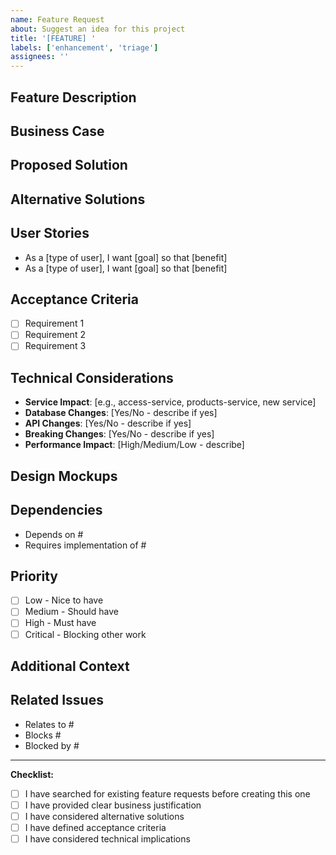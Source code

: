 ```yaml
---
name: Feature Request
about: Suggest an idea for this project
title: '[FEATURE] '
labels: ['enhancement', 'triage']
assignees: ''
---
```


## Feature Description
<!-- Clear and concise description of the feature you'd like to see -->

## Business Case
<!-- Explain why this feature is needed and what problem it solves -->

## Proposed Solution
<!-- Describe the solution you'd like to see implemented -->

## Alternative Solutions
<!-- Describe any alternative solutions or features you've considered -->

## User Stories
<!-- Describe how this feature would be used -->
- As a [type of user], I want [goal] so that [benefit]
- As a [type of user], I want [goal] so that [benefit]

## Acceptance Criteria
<!-- Define the specific requirements that must be met -->
- [ ] Requirement 1
- [ ] Requirement 2
- [ ] Requirement 3

## Technical Considerations
<!-- Any technical aspects to consider -->
- **Service Impact**: [e.g., access-service, products-service, new service]
- **Database Changes**: [Yes/No - describe if yes]
- **API Changes**: [Yes/No - describe if yes]
- **Breaking Changes**: [Yes/No - describe if yes]
- **Performance Impact**: [High/Medium/Low - describe]

## Design Mockups
<!-- If applicable, add mockups or wireframes -->

## Dependencies
<!-- List any dependencies or prerequisites -->
- Depends on #
- Requires implementation of #

## Priority
<!-- How important is this feature? -->
- [ ] Low - Nice to have
- [ ] Medium - Should have
- [ ] High - Must have
- [ ] Critical - Blocking other work

## Additional Context
<!-- Add any other context, examples, or references -->

## Related Issues
<!-- Link to related issues if any -->
- Relates to #
- Blocks #
- Blocked by #

---

**Checklist:**
- [ ] I have searched for existing feature requests before creating this one
- [ ] I have provided clear business justification
- [ ] I have considered alternative solutions
- [ ] I have defined acceptance criteria
- [ ] I have considered technical implications
